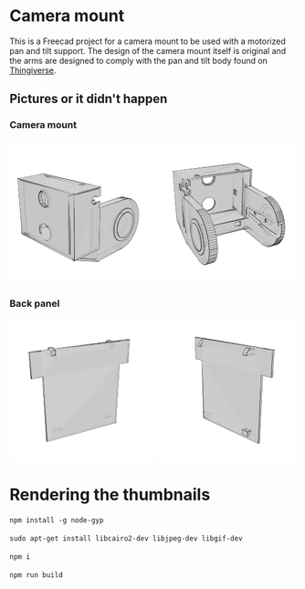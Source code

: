 # Camera mount

This is a Freecad project for a camera mount to be used with a motorized pan and tilt support. The design of the camera mount itself is original and the arms are designed to comply with the pan and tilt body found on [Thingiverse](https://www.thingiverse.com/thing:1799905).


## Pictures or it didn't happen

### Camera mount

<img src="https://github.com/lud77/camera-mount/blob/master/dist/thumbs/mount-side.png" alt="Camera mount - Side view" width="250" height="250"> <img src="https://github.com/lud77/camera-mount/blob/master/dist/thumbs/mount-back.png" alt="Camera mount - Back view" width="250" height="250">

### Back panel

<img src="https://github.com/lud77/camera-mount/blob/master/dist/thumbs/panel-front.png" alt="Back panel - front view" width="250" height="250"> <img src="https://github.com/lud77/camera-mount/blob/master/dist/thumbs/panel-back.png" alt="Back panel - back view" width="250" height="250">


# Rendering the thumbnails

    npm install -g node-gyp

    sudo apt-get install libcairo2-dev libjpeg-dev libgif-dev

    npm i

    npm run build
